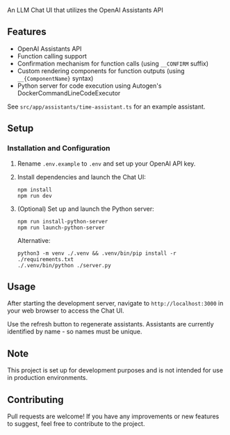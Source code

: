 An LLM Chat UI that utilizes the OpenAI Assistants API

## Features

- OpenAI Assistants API
- Function calling support
- Confirmation mechanism for function calls (using `__CONFIRM` suffix)
- Custom rendering components for function outputs (using `__{ComponentName}` syntax)
- Python server for code execution using Autogen's DockerCommandLineCodeExecutor

See `src/app/assistants/time-assistant.ts` for an example assistant.

## Setup

### Installation and Configuration

1. Rename `.env.example` to `.env` and set up your OpenAI API key.

2. Install dependencies and launch the Chat UI:

   ```
   npm install
   npm run dev
   ```

3. (Optional) Set up and launch the Python server:

   ```
   npm run install-python-server
   npm run launch-python-server
   ```

   Alternative:

   ```
   python3 -m venv ./.venv && .venv/bin/pip install -r ./requirements.txt
   ./.venv/bin/python ./server.py
   ```

## Usage

After starting the development server, navigate to `http://localhost:3000` in your web browser to access the Chat UI.

Use the refresh button to regenerate assistants. Assistants are currently identified by name - so names must be unique.

## Note

This project is set up for development purposes and is not intended for use in production environments.

## Contributing

Pull requests are welcome! If you have any improvements or new features to suggest, feel free to contribute to the project.
